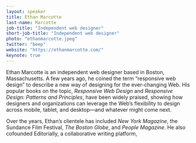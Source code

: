 ```yaml
---
layout: speaker
title: Ethan Marcotte
last-name: Marcotte
job-title: "Independent web designer"
short-job-title: "Independent web designer"
photo: "ethanmarcotte.jpeg"
twitter: "beep"
website: "https://ethanmarcotte.com/"
keynote: true
---
```


Ethan Marcotte is an independent web designer based in Boston, Massachusetts. A few years ago, he coined the term “responsive web design” to describe a new way of designing for the ever-changing Web. His popular books on the topic, <cite>Responsive Web Design</cite> and <cite>Responsive Design: Patterns and Principles</cite>, have been widely praised, showing how designers and organizations can leverage the Web’s flexibility to design across mobile, tablet, and desktop—and whatever might come next.

Over the years, Ethan’s clientele has included <cite>New York Magazine</cite>, the Sundance Film Festival, <cite>The Boston Globe</cite>, and <cite>People Magazine</cite>. He also cofounded Editorially, a collaborative writing platform,